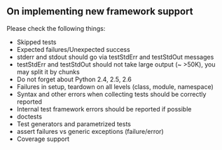 On implementing new framework support
-------------------------------------

Please check the following things:

* Skipped tests
* Expected failures/Unexpected success
* stderr and stdout should go via testStdErr and testStdOut messages
* testStdErr and testStdOut should not take large output (~ >50K), you may split it by chunks
* Do not forget about Python 2.4, 2.5, 2.6
* Failures in setup, teardown on all levels (class, module, namespace)
* Syntax and other errors when collecting tests should be correctly reported
* Internal test framework errors should be reported if possible
* doctests
* Test generators and parametrized tests 
* assert failures vs generic exceptions (failure/error)
* Coverage support

